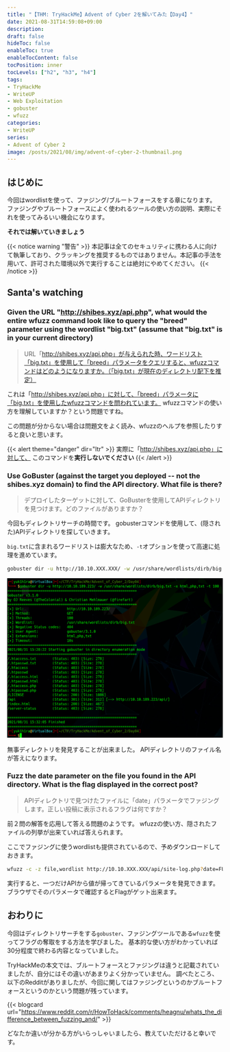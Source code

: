 ```yaml
---
title: "【THM: TryHackMe】Advent of Cyber 2を解いてみた【Day4】"
date: 2021-08-31T14:59:08+09:00
description:
draft: false
hideToc: false
enableToc: true
enableTocContent: false
tocPosition: inner
tocLevels: ["h2", "h3", "h4"]
tags:
- TryHackMe
- WriteUP
- Web Exploitation
- gobuster
- wfuzz
categories:
- WriteUP
series:
- Advent of Cyber 2
image: /posts/2021/08/img/advent-of-cyber-2-thumbnail.png
---
```


## はじめに

今回はwordlistを使って、ファジング/ブルートフォースをする章になります。
ファジングやブルートフォースによく使われるツールの使い方の説明、実際にそれを使ってみるいい機会になります。

**それでは解いていきましょう**

{{< notice warning "警告" >}}
本記事は全てのセキュリティに携わる人に向けて執筆しており、クラッキングを推奨するものではありません。本記事の手法を用いて、許可された環境以外で実行することは絶対にやめてください。
{{< /notice >}}

## Santa's watching

### Given the URL "http://shibes.xyz/api.php", what would the entire wfuzz command look like to query the "breed" parameter using the wordlist "big.txt" (assume that "big.txt" is in your current directory)

> URL「http://shibes.xyz/api.php」が与えられた時、ワードリスト「big.txt」を使用して「breed」パラメータをクエリすると、wfuzzコマンドはどのようになりますか。（「big.txt」が現在のディレクトリ配下を推定）

これは「http://shibes.xyz/api.php」に対して、「breed」パラメータに「big.txt」を使用したwfuzzコマンドを問われています。
wfuzzコマンドの使い方を理解していますか？という問題ですね。

この問題が分からない場合は問題文をよく読み、wfuzzのヘルプを参照したりすると良いと思います。

{{< alert theme="danger" dir="ltr" >}}
実際に「http://shibes.xyz/api.php」に対して、
このコマンドを**実行しないでください**
{{< /alert >}}

### Use GoBuster (against the target you deployed -- not the shibes.xyz domain) to find the API directory. What file is there?

> デプロイしたターゲットに対して、GoBusterを使用してAPIディレクトリを見つけます。どのファイルがありますか？

今回もディレクトリサーチの時間です。
gobusterコマンドを使用して、(隠された)APIディレクトリを探していきます。

`big.txt`に含まれるワードリストは膨大なため、`-t`オプションを使って高速に処理を進めています。

```bash
gobuster dir -u http://10.10.XXX.XXX/ -w /usr/share/wordlists/dirb/big.txt -x html,php,txt -t 100
```

![gobuster](img/2021-08-31-16-04-13.png)

無事ディレクトリを発見することが出来ました。
APIディレクトリのファイル名が答えになります。

### Fuzz the date parameter on the file you found in the API directory. What is the flag displayed in the correct post?

> APIディレクトリで見つけたファイルに「date」パラメータでファジングします。正しい投稿に表示されるフラグは何ですか？

前２問の解答を応用して答える問題のようです。
wfuzzの使い方、隠されたファイルの列挙が出来ていれば答えられます。

ここでファジングに使うwordlistも提供されているので、予めダウンロードしておきます。

```bash
wfuzz -c -z file,wordlist http://10.10.XXX.XXX/api/site-log.php?date=FUZZ
```

実行すると、一つだけAPIから値が帰ってきているパラメータを発見できます。
ブラウザでそのパラメータで確認するとFlagがゲット出来ます。

## おわりに

今回はディレクトリサーチをする`gobuster`、ファジングツールである`wfuzz`を使ってフラグの奪取をする方法を学びました。
基本的な使い方がわかっていれば30分程度で終わる内容となっていました。

TryHackMeの本文では、ブルートフォースとファジングは違うと記載されていましたが、自分にはその違いがあまりよく分かっていません。
調べたところ、以下のRedditがありましたが、今回に関してはファジングというのかブルートフォースというのかという問題が残っています。

{{< blogcard url="https://www.reddit.com/r/HowToHack/comments/heagnu/whats_the_difference_between_fuzzing_and/" >}}

どなたか違いが分かる方がいらっしゃいましたら、教えていただけると幸いです。
